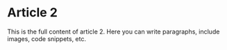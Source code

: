 # Article 2

This is the full content of article 2. Here you can write paragraphs, include images, code snippets, etc.
